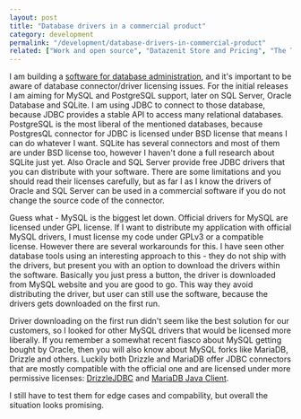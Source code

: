 ```yaml
---
layout: post
title: "Database drivers in a commercial product"
category: development
permalink: "/development/database-drivers-in-commercial-product"
related: ["Work and open source", "Datazenit Store and Pricing", "The Technology Behind Datazenit: Part 1", "My biggest challenges as a startup founder", "Moving away from the cloud"]
---
```


I am building a [software for database administration](https://datazenit.com), and it's important to be aware of database connector/driver licensing issues. For the initial releases I am aiming for MySQL and PostgreSQL support, later on SQL Server, Oracle Database and SQLite. I am using JDBC to connect to those database, because JDBC provides a stable API to access many relational databases. PostgreSQL is the most liberal of the mentioned databases, because PostgresQL connector for JDBC is licensed under BSD license that means I can do whatever I want. SQLite has several connectors and most of them are under BSD license too, however I haven't done a full research about SQLite just yet. Also Oracle and SQL Server provide free JDBC drivers that you can distribute with your software. There are some limitations and you should read their licenses carefully, but as far I as I know the drivers of Oracle and SQL Server can be used in a commercial software if you do not change the source code of the connector.

Guess what - MySQL is the biggest let down. Official drivers for MySQL are licensed under GPL license. If I want to distribute my application with official MySQL drivers, I must license my code under GPLv3 or a compatible license. However there are several workarounds for this. I have seen other database tools using an interesting approach to this - they do not ship with the drivers, but present you with an option to download the drivers within the software. Basically you just press a button, the driver is downloaded from MySQL website and you are good to go. This way they avoid distributing the driver, but user can still use the software, because the drivers gets downloaded on the first run. 

Driver downloading on the first run didn't seem like the best solution for our customers, so I looked for other MySQL drivers that would be licensed more liberally. If you remember a somewhat recent fiasco about MySQL getting bought by Oracle, then you will also know about MySQL forks like MariaDB, Drizzle and others. Luckily both Drizzle and MariaDB offer JDBC connectors that are mostly compatible with the official one and are licensed under more permissive licenses: [DrizzleJDBC](https://github.com/krummas/DrizzleJDBC) and [MariaDB Java Client](https://launchpad.net/mariadb-java-client).

I still have to test them for edge cases and compability, but overall the situation looks promising. 


